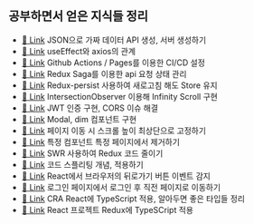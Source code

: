 ## 공부하면서 얻은 지식들 정리

- [🔗 Link](https://github.com/dongwonnn/TIL/blob/main/21.01/01.27.md) JSON으로 가짜 데이터 API 생성, 서버 생성하기
- [🔗 Link](https://github.com/dongwonnn/TIL/blob/main/21.01/01.28.md) useEffect와 axios의 관계
- [🔗 Link](https://github.com/dongwonnn/TIL/blob/main/21.03/03.05.md) Github Actions / Pages를 이용한 CI/CD 설정
- [🔗 Link](https://github.com/dongwonnn/TIL/blob/main/21.03/03.17.md) Redux Saga를 이용한 api 요청 상태 관리
- [🔗 Link](https://github.com/dongwonnn/TIL/blob/main/21.03/03.25.md) Redux-persist 사용하여 새로고침 해도 Store 유지
- [🔗 Link](https://github.com/dongwonnn/TIL/blob/main/21.03/03.30.md) IntersectionObserver 이용해 Infinity Scroll 구현
- [🔗 Link](https://github.com/dongwonnn/TIL/blob/main/21.04/04.02.md) JWT 인증 구현, CORS 이슈 해결
- [🔗 Link](https://github.com/dongwonnn/TIL/blob/main/21.04/04.10.md) Modal, dim 컴포넌트 구현
- [🔗 Link](https://github.com/dongwonnn/TIL/blob/main/21.04/04.15.md) 페이지 이동 시 스크롤 높이 최상단으로 고정하기
- [🔗 Link](https://github.com/dongwonnn/TIL/blob/main/21.05/05.09.md) 특정 컴포넌트 특정 페이지에서 제거하기
- [🔗 Link](https://github.com/dongwonnn/TIL/blob/main/21.05/05.13.md) SWR 사용하여 Redux 코드 줄이기
- [🔗 Link](https://github.com/dongwonnn/TIL/blob/main/21.05/05.16.md) 코드 스플리팅 개념, 적용하기
- [🔗 Link](https://github.com/dongwonnn/TIL/blob/main/21.05/05.31.md) React에서 브라우저의 뒤로가기 버튼 이벤트 감지
- [🔗 Link](https://github.com/dongwonnn/TIL/blob/main/21.06/06.01.md) 로그인 페이지에서 로그인 후 직전 페이지로 이동하기
- [🔗 Link](https://github.com/dongwonnn/TIL/blob/main/21.06/06.02.md) CRA React에 TypeScript 적용, 알아두면 좋은 타입들 정리
- [🔗 Link](https://github.com/dongwonnn/TIL/blob/main/21.06/06.04.md) React 프로젝트 Redux에 TypeSCript 적용

<!-- ### 정리해야 할 것들

- redux toolkit 사용
- connect에서 useSelector, uesDispatch Hooks 교체
- useRef, forwardRef 사용
- formData 사용, 데이터 검증
- scoll spy
- light house 이용한 최적화
- useCallback 사용하여 함수 재사용
- useState 동작 순서, 순수 함수 사용 여부에 따른 동작 원리
- 다음 주소 api 관련 오류
- 비동기 통신 시 남아있는 데이터 처리 -->
